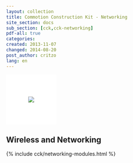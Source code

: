 ```yaml
---
layout: collection
title: Commotion Construction Kit - Networking
site_section: docs
sub_section: [cck,cck-networking]
pdf-all: true
categories: 
created: 2013-11-07
changed: 2014-08-20
post_author: critzo
lang: en
---
```

<p><img src="/files/CCK_WirelessBasics_Wave2.png" style="background-color:white; padding:60px;0px;60px;0px;"><p>
<section>
<h2>Wireless and Networking</h2>
{% include cck/networking-modules.html %}
</section>
